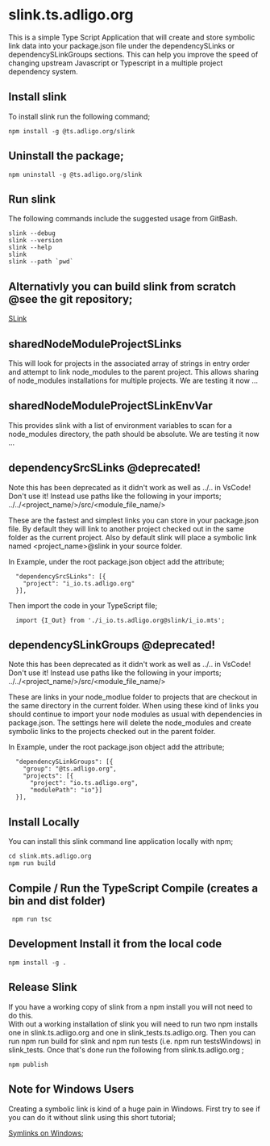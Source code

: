 # slink.ts.adligo.org
This is a simple Type Script Application that will create and store symbolic link data into your package.json file under the dependencySLinks or dependencySLinkGroups sections. This can help you improve the speed of changing upstream Javascript or Typescript in a multiple project dependency system.  

## Install slink
To install slink run the following command;

```
npm install -g @ts.adligo.org/slink
```

## Uninstall the package;

```
npm uninstall -g @ts.adligo.org/slink
```

## Run slink
The following commands include the suggested usage from GitBash.

```
slink --debug
slink --version
slink --help
slink
slink --path `pwd`
```

## Alternativly you can build slink from scratch @see the git repository;

[SLink](https://github.com/adligo/slink.ts.adligo.org)

## sharedNodeModuleProjectSLinks

This will look for projects in the associated array of strings in entry order and attempt to link node_modules to the parent project.  This allows sharing of node_modules installations for multiple projects.  We are testing it now ...

## sharedNodeModuleProjectSLinkEnvVar

This provides slink with a list of environment variables to scan for a node_modules directory, the path should be absolute.   We are testing it now ...

## dependencySrcSLinks @deprecated!

Note this has been deprecated as it didn't work as well as ../.. in VsCode!  Don't use it!
Instead use paths like the following in your imports;
 ../../<project_name/>/src/<module_file_name/>

These are the fastest and simplest links you can store in your package.json file.  By default they will link
to another project checked out in the same folder as the current project.  Also by default slink will place a symbolic link named &lt;project_name&gt;@slink in your source folder.

In Example, under the root package.json object add the attribute;

```
  "dependencySrcSLinks": [{
    "project": "i_io.ts.adligo.org"
  }],
```
Then import the code in your TypeScript file;

```
  import {I_Out} from './i_io.ts.adligo.org@slink/i_io.mts';
```

## dependencySLinkGroups @deprecated!

Note this has been deprecated as it didn't work as well as ../.. in VsCode!  Don't use it!
Instead use paths like the following in your imports;
 ../../<project_name/>/src/<module_file_name/>
 
These are links in your node_modlue folder to projects that are checkout in the same directory in the current folder.  When using these kind of links you should continue to import your node modules as usual with dependencies in package.json.  The settings here will delete the node_modules and create symbolic links to the projects checked out in the parent folder.

In Example, under the root package.json object add the attribute;

```
  "dependencySLinkGroups": [{
    "group": "@ts.adligo.org",
    "projects": [{
      "project": "io.ts.adligo.org",
      "modulePath": "io"}]
  }],
```

## Install Locally
You can install this slink command line application locally with npm;

```
cd slink.mts.adligo.org
npm run build
```


## Compile / Run the TypeScript Compile (creates a bin and dist folder)

```
 npm run tsc
```

## Development Install it from the local code

```
npm install -g .
```

## Release Slink

If you have a working copy of slink from a npm install you will not need to do this.  
With out a working installation of slink you will need to run two npm installs one in 
slink.ts.adligo.org and one in slink_tests.ts.adligo.org.  Then you can run npm run build for slink and npm run tests (i.e. npm run testsWindows) in slink_tests.
Once that's done run the following from slink.ts.adligo.org ;

```
npm publish 
```

## Note for Windows Users

Creating a symbolic link is kind of a huge pain in Windows.  First try to see if you can do it without slink using this short tutorial;

[Symlinks on Windows](SYMLINKS_WINDOWS.md);